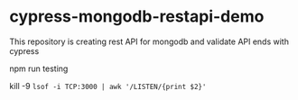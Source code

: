 # cypress-mongodb-restapi-demo
This repository is creating rest API for mongodb and validate API ends with cypress

npm run testing

kill -9 `lsof -i TCP:3000 | awk '/LISTEN/{print $2}'`
